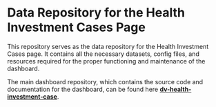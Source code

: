 # Data Repository for the Health Investment Cases Page

This repository serves as the data repository for the Health Investment Cases page. It contains all the necessary datasets, config files, and resources required for the proper functioning and maintenance of the dashboard.

The main dashboard repository, which contains the source code and documentation for the dashboard, can be found here [**dv-health-investment-case**](https://github.com/UNDP-Data/dv-health-investment-case).
